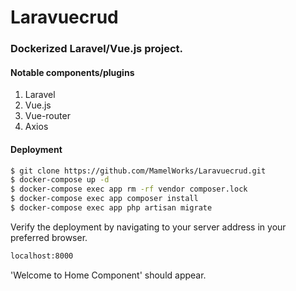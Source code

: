 # Laravuecrud
### Dockerized Laravel/Vue.js project.
#### Notable components/plugins
1. Laravel
2. Vue.js
3. Vue-router
4. Axios

#### Deployment

```sh
$ git clone https://github.com/MamelWorks/Laravuecrud.git
$ docker-compose up -d
$ docker-compose exec app rm -rf vendor composer.lock
$ docker-compose exec app composer install
$ docker-compose exec app php artisan migrate
```


Verify the deployment by navigating to your server address in
your preferred browser.

```sh
localhost:8000
```

'Welcome to Home Component' should appear.
